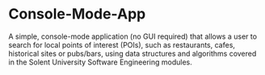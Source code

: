# Console-Mode-App

A simple, console-mode application (no GUI required) that allows a user to search for local points of interest (POIs), such as restaurants, cafes, historical sites or pubs/bars, using data structures and algorithms covered in the Solent University Software Engineering modules.
